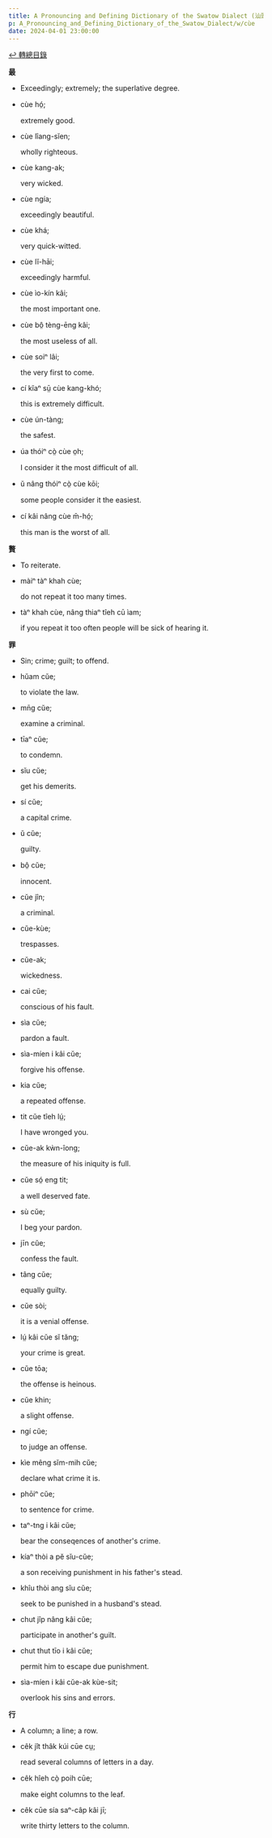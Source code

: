 ```yaml
---
title: A Pronouncing and Defining Dictionary of the Swatow Dialect (汕頭方言音義字典) / cùe
p: A_Pronouncing_and_Defining_Dictionary_of_the_Swatow_Dialect/w/cùe
date: 2024-04-01 23:00:00
---
```


[↩️ 轉總目錄](/A_Pronouncing_and_Defining_Dictionary_of_the_Swatow_Dialect)


**最**
- Exceedingly; extremely; the superlative degree.

- cùe hó̤;

  extremely good.

- cùe lîang-sĭen;

  wholly righteous.

- cùe kang-ak;

  very wicked.

- cùe ngía;

  exceedingly beautiful.

- cùe khá;

  very quick-witted.

- cùe lĭ-hāi;

  exceedingly harmful.

- cùe ìo-kín kâi;

  the most important one.

- cùe bô̤ tèng-ēng kâi;

  the most useless of all.

- cùe soiⁿ lâi;

  the very first to come.

- cí kĭaⁿ sṳ̄ cùe kang-khó;

  this is extremely difficult.

- cùe ún-tàng;

  the safest.

- úa thóiⁿ cò̤ cùe o̤h;

  I consider it the most difficult of all.

- ŭ nâng thóiⁿ cò̤ cùe kōi;

  some people consider it the easiest.

- cí kâi nâng cùe m̄-hó̤;

  this man is the worst of all.

**贅**
- To reiterate.

- màiⁿ tàⁿ khah cùe;

  do not repeat it too many times.

- tàⁿ khah cùe, nâng thiaⁿ tîeh cū ìam;

  if you repeat it too often people will be sick of hearing it.

**罪**
- Sin; crime; guilt; to offend.

- hŭam cŭe;

  to violate the law.

- mn̄g cŭe;

  examine a criminal.

- tīaⁿ cŭe;

  to condemn.

- sĭu cŭe;

  get his demerits.

- sí cŭe;

  a capital crime.

- ŭ cŭe;

  guilty.

- bô̤ cŭe;

  innocent.

- cŭe jîn;

  a criminal.

- cŭe-kùe;

  trespasses.

- cŭe-ak;

  wickedness.

- cai cŭe;

  conscious of his fault.

- sìa cŭe;

  pardon a fault.

- sìa-míen i kâi cŭe;

  forgive his offense.

- kia cŭe;

  a repeated offense.

- tit cŭe tîeh lṳ́;

  I have wronged you.

- cŭe-ak kẁn-îong;

  the measure of his iniquity is full.

- cŭe só̤ eng tit;

  a well deserved fate.

- sù cŭe;

  I beg your pardon.

- jīn cŭe;

  confess the fault.

- tâng cŭe;

  equally guilty.

- cŭe sòi;

  it is a venial offense.

- lṳ́ kâi cŭe sĭ tăng;

  your crime is great.

- cŭe tōa;

  the offense is heinous.

- cŭe khin;

  a slight offense.

- ngí cŭe;

  to judge an offense.

- kìe mêng sĭm-mih cŭe;

  declare what crime it is.

- phōiⁿ cŭe;

  to sentence for crime.

- taⁿ-tng i kâi cŭe;

  bear the conseqences of another's crime.

- kíaⁿ thòi a pĕ sĭu-cŭe;

  a son receiving punishment in his father's stead.

- khîu thòi ang sĭu cŭe;

  seek to be punished in a husband's stead.

- chut jîp nâng kâi cŭe;

  participate in another's guilt.

- chut thut tīo i kâi cŭe;

  permit him to escape due punishment.

- sìa-míen i kâi cŭe-ak kùe-sit;

  overlook his sins and errors.

 

**行**
- A column; a line; a row.

- cêk jît thâk kúi cūe cṳ;

  read several columns of letters in a day.

- cêk hîeh cò̤ poih cūe;

  make eight columns to the leaf.

- cêk cūe sía saⁿ-câp kâi jī;

  write thirty letters to the column.